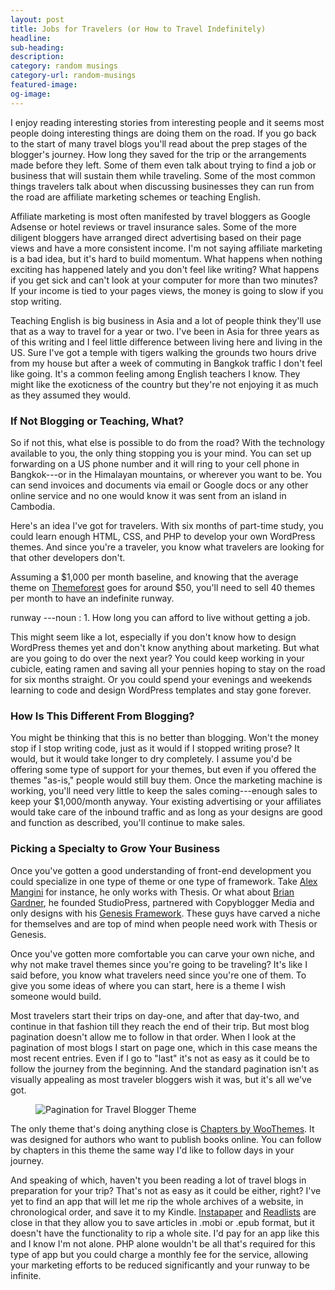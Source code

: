```yaml
---
layout: post
title: Jobs for Travelers (or How to Travel Indefinitely)
headline:
sub-heading:
description:
category: random musings
category-url: random-musings
featured-image:
og-image:
---
```

I enjoy reading interesting stories from interesting people and it seems most people doing interesting things are doing them on the road. If you go back to the start of many travel blogs you'll read about the prep stages of the blogger's journey. How long they saved for the trip or the arrangements made before they left. Some of them even talk about trying to find a job or business that will sustain them while traveling. Some of the most common things travelers talk about when discussing businesses they can run from the road are affiliate marketing schemes or teaching English.

Affiliate marketing is most often manifested by travel bloggers as Google Adsense or hotel reviews or travel insurance sales. Some of the more diligent bloggers have arranged direct advertising based on their page views and have a more consistent income. I'm not saying affiliate marketing is a bad idea, but it's hard to build momentum. What happens when nothing exciting has happened lately and you don't feel like writing? What happens if you get sick and can't look at your computer for more than two minutes? If your income is tied to your pages views, the money is going to slow if you stop writing.

Teaching English is big business in Asia and a lot of people think they'll use that as a way to travel for a year or two. I've been in Asia for three years as of this writing and I feel little difference between living here and living in the US. Sure I've got a temple with tigers walking the grounds two hours drive from my house but after a week of commuting in Bangkok traffic I don't feel like going. It's a common feeling among English teachers I know. They might like the exoticness of the country but they're not enjoying it as much as they assumed they would.

### If Not Blogging or Teaching, What?

So if not this, what else is possible to do from the road? With the technology available to you, the only thing stopping you is your mind. You can set up forwarding on a US phone number and it will ring to your cell phone in Bangkok---or in the Himalayan mountains, or wherever you want to be. You can send invoices and documents via email or Google docs or any other online service and no one would know it was sent from an island in Cambodia.

Here's an idea I've got for travelers. With six months of part-time study, you could learn enough HTML, CSS, and PHP to develop your own WordPress themes. And since you're a traveler, you know what travelers are looking for that other developers don't.

Assuming a $1,000 per month baseline, and knowing that the average theme on [Themeforest](http://themeforest.net/) goes for around $50, you'll need to sell 40 themes per month to have an indefinite runway.

runway
---noun
: 1. How long you can afford to live without getting a job.

This might seem like a lot, especially if you don't know how to design WordPress themes yet and don't know anything about marketing. But what are you going to do over the next year? You could keep working in your cubicle, eating ramen and saving all your pennies hoping to stay on the road for six months straight. Or you could spend your evenings and weekends learning to code and design WordPress templates and stay gone forever.

### How Is This Different From Blogging?

You might be thinking that this is no better than blogging. Won't the money stop if I stop writing code, just as it would if I stopped writing prose? It would, but it would take longer to dry completely. I assume you'd be offering some type of support for your themes, but even if you offered the themes "as-is," people would still buy them. Once the marketing machine is working, you'll need very little to keep the sales coming---enough sales to keep your $1,000/month anyway. Your existing advertising or your affiliates would take care of the inbound traffic and as long as your designs are good and function as described, you'll continue to make sales.

### Picking a Specialty to Grow Your Business

Once you've gotten a good understanding of front-end development you could specialize in one type of theme or one type of framework. Take [Alex Mangini](http://kolakube.com/) for instance, he only works with Thesis. Or what about [Brian Gardner](http://www.briangardner.com/), he founded StudioPress, partnered with Copyblogger Media and only designs with his [Genesis Framework](http://www.shareasale.com/r.cfm?b=346198&u=573840&m=28169&urllink=&afftrack=). These guys have carved a niche for themselves and are top of mind when people need work with Thesis or Genesis.

Once you've gotten more comfortable you can carve your own niche, and why not make travel themes since you're going to be traveling? It's like I said before, you know what travelers need since you're one of them. To give you some ideas of where you can start, here is a theme I wish someone would build.

Most travelers start their trips on day-one, and after that day-two, and continue in that fashion till they reach the end of their trip. But most blog pagination doesn't allow me to follow in that order. When I look at the pagination of most blogs I start on page one, which in this case means the most recent entries. Even if I go to "last" it's not as easy as it could be to follow the journey from the beginning. And the standard pagination isn't as visually appealing as most traveler bloggers wish it was, but it's all we've got.

<figure>
  <img class="aligncenter" src="{{ site.url }}/images/pagination.jpg" alt="Pagination for Travel Blogger Theme">
</figure>

The only theme that's doing anything close is [Chapters by WooThemes](http://en.blog.wordpress.com/2011/08/04/new-theme-chapters/). It was designed for authors who want to publish books online. You can follow by chapters in this theme the same way I'd like to follow days in your journey.

And speaking of which, haven't you been reading a lot of travel blogs in preparation for your trip? That's not as easy as it could be either, right? I've yet to find an app that will let me rip the whole archives of a website, in chronological order, and save it to my Kindle. [Instapaper](http://www.instapaper.com/) and [Readlists](http://readlists.com/) are close in that they allow you to save articles in .mobi or .epub format, but it doesn't have the functionality to rip a whole site. I'd pay for an app like this and I know I'm not alone. PHP alone wouldn't be all that's required for this type of app but you could charge a monthly fee for the service, allowing your marketing efforts to be reduced significantly and your runway to be infinite.
